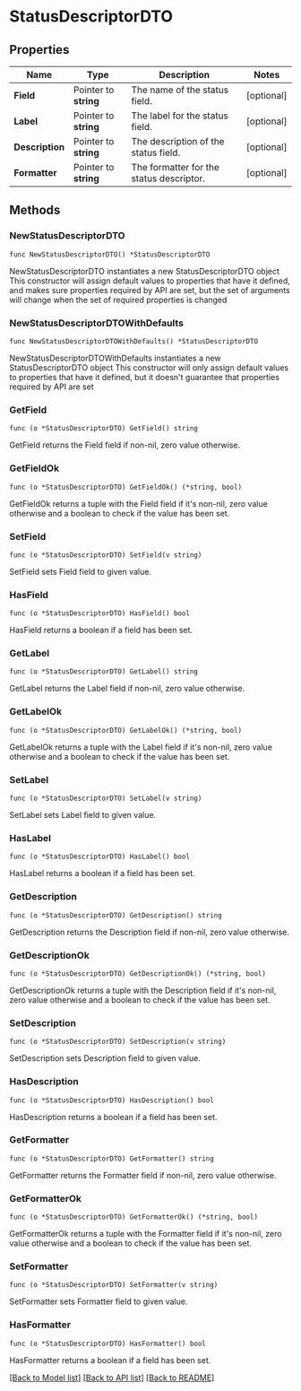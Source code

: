 # StatusDescriptorDTO

## Properties

Name | Type | Description | Notes
------------ | ------------- | ------------- | -------------
**Field** | Pointer to **string** | The name of the status field. | [optional] 
**Label** | Pointer to **string** | The label for the status field. | [optional] 
**Description** | Pointer to **string** | The description of the status field. | [optional] 
**Formatter** | Pointer to **string** | The formatter for the status descriptor. | [optional] 

## Methods

### NewStatusDescriptorDTO

`func NewStatusDescriptorDTO() *StatusDescriptorDTO`

NewStatusDescriptorDTO instantiates a new StatusDescriptorDTO object
This constructor will assign default values to properties that have it defined,
and makes sure properties required by API are set, but the set of arguments
will change when the set of required properties is changed

### NewStatusDescriptorDTOWithDefaults

`func NewStatusDescriptorDTOWithDefaults() *StatusDescriptorDTO`

NewStatusDescriptorDTOWithDefaults instantiates a new StatusDescriptorDTO object
This constructor will only assign default values to properties that have it defined,
but it doesn't guarantee that properties required by API are set

### GetField

`func (o *StatusDescriptorDTO) GetField() string`

GetField returns the Field field if non-nil, zero value otherwise.

### GetFieldOk

`func (o *StatusDescriptorDTO) GetFieldOk() (*string, bool)`

GetFieldOk returns a tuple with the Field field if it's non-nil, zero value otherwise
and a boolean to check if the value has been set.

### SetField

`func (o *StatusDescriptorDTO) SetField(v string)`

SetField sets Field field to given value.

### HasField

`func (o *StatusDescriptorDTO) HasField() bool`

HasField returns a boolean if a field has been set.

### GetLabel

`func (o *StatusDescriptorDTO) GetLabel() string`

GetLabel returns the Label field if non-nil, zero value otherwise.

### GetLabelOk

`func (o *StatusDescriptorDTO) GetLabelOk() (*string, bool)`

GetLabelOk returns a tuple with the Label field if it's non-nil, zero value otherwise
and a boolean to check if the value has been set.

### SetLabel

`func (o *StatusDescriptorDTO) SetLabel(v string)`

SetLabel sets Label field to given value.

### HasLabel

`func (o *StatusDescriptorDTO) HasLabel() bool`

HasLabel returns a boolean if a field has been set.

### GetDescription

`func (o *StatusDescriptorDTO) GetDescription() string`

GetDescription returns the Description field if non-nil, zero value otherwise.

### GetDescriptionOk

`func (o *StatusDescriptorDTO) GetDescriptionOk() (*string, bool)`

GetDescriptionOk returns a tuple with the Description field if it's non-nil, zero value otherwise
and a boolean to check if the value has been set.

### SetDescription

`func (o *StatusDescriptorDTO) SetDescription(v string)`

SetDescription sets Description field to given value.

### HasDescription

`func (o *StatusDescriptorDTO) HasDescription() bool`

HasDescription returns a boolean if a field has been set.

### GetFormatter

`func (o *StatusDescriptorDTO) GetFormatter() string`

GetFormatter returns the Formatter field if non-nil, zero value otherwise.

### GetFormatterOk

`func (o *StatusDescriptorDTO) GetFormatterOk() (*string, bool)`

GetFormatterOk returns a tuple with the Formatter field if it's non-nil, zero value otherwise
and a boolean to check if the value has been set.

### SetFormatter

`func (o *StatusDescriptorDTO) SetFormatter(v string)`

SetFormatter sets Formatter field to given value.

### HasFormatter

`func (o *StatusDescriptorDTO) HasFormatter() bool`

HasFormatter returns a boolean if a field has been set.


[[Back to Model list]](../README.md#documentation-for-models) [[Back to API list]](../README.md#documentation-for-api-endpoints) [[Back to README]](../README.md)


